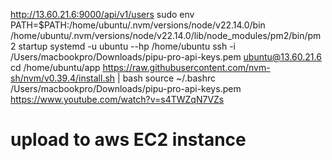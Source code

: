 
http://13.60.21.6:9000/api/v1/users
sudo env PATH=$PATH:/home/ubuntu/.nvm/versions/node/v22.14.0/bin /home/ubuntu/.nvm/versions/node/v22.14.0/lib/node_modules/pm2/bin/pm2 startup systemd -u ubuntu --hp /home/ubuntu
ssh -i /Users/macbookpro/Downloads/pipu-pro-api-keys.pem ubuntu@13.60.21.6
cd /home/ubuntu/app
https://raw.githubusercontent.com/nvm-sh/nvm/v0.39.4/install.sh | bash
source ~/.bashrc
/Users/macbookpro/Downloads/pipu-pro-api-keys.pem
https://www.youtube.com/watch?v=s4TWZqN7VZs
# upload to aws EC2 instance